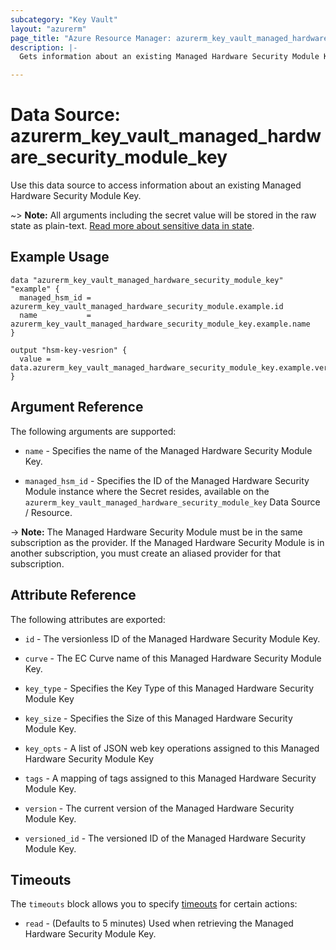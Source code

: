 ```yaml
---
subcategory: "Key Vault"
layout: "azurerm"
page_title: "Azure Resource Manager: azurerm_key_vault_managed_hardware_security_module_key"
description: |-
  Gets information about an existing Managed Hardware Security Module Key.

---
```


# Data Source: azurerm_key_vault_managed_hardware_security_module_key

Use this data source to access information about an existing Managed Hardware Security Module Key.

~> **Note:** All arguments including the secret value will be stored in the raw state as plain-text.
[Read more about sensitive data in state](/docs/state/sensitive-data.html).

## Example Usage

```hcl
data "azurerm_key_vault_managed_hardware_security_module_key" "example" {
  managed_hsm_id = azurerm_key_vault_managed_hardware_security_module.example.id
  name           = azurerm_key_vault_managed_hardware_security_module_key.example.name
}

output "hsm-key-vesrion" {
  value = data.azurerm_key_vault_managed_hardware_security_module_key.example.version
}
```

## Argument Reference

The following arguments are supported:

* `name` - Specifies the name of the Managed Hardware Security Module Key.

* `managed_hsm_id` - Specifies the ID of the Managed Hardware Security Module instance where the Secret resides, available on the `azurerm_key_vault_managed_hardware_security_module_key` Data Source / Resource.

-> **Note:** The Managed Hardware Security Module must be in the same subscription as the provider. If the Managed Hardware Security Module is in another subscription, you must create an aliased provider for that subscription.

## Attribute Reference

The following attributes are exported:

* `id` - The versionless ID of the Managed Hardware Security Module Key.

* `curve` - The EC Curve name of this Managed Hardware Security Module Key.

* `key_type` - Specifies the Key Type of this Managed Hardware Security Module Key

* `key_size` - Specifies the Size of this Managed Hardware Security Module Key.

* `key_opts` - A list of JSON web key operations assigned to this Managed Hardware Security Module Key

* `tags` - A mapping of tags assigned to this Managed Hardware Security Module Key.

* `version` - The current version of the Managed Hardware Security Module Key.

* `versioned_id` - The versioned ID of the Managed Hardware Security Module Key.

## Timeouts

The `timeouts` block allows you to specify [timeouts](https://developer.hashicorp.com/terraform/language/resources/configure#define-operation-timeouts) for certain actions:

* `read` - (Defaults to 5 minutes) Used when retrieving the Managed Hardware Security Module Key.

